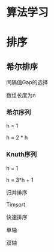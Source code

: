 # 算法学习

# 排序

## 希尔排序

间隔值Gap的选择

数组长度为n

### 希尔序列

h = 1

h = 2 * h



### Knuth序列

h = 1

h = 3*h + 1





归并排序

Timsort







快速排序

单轴



双轴